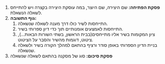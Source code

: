 1. **פסקת הפתיחה:** שם היצירה, שם היוצר, במה עוסקת היצירה בקצרה ויש להתייחס לשאלה הנשאלת.
2. **גוף התשובה:**
	1. התייחסות לשיר כולו דרך מענה לשאלה שנשאלה.
	2. התייחסות לאמצעים אומנותיים תוך כדי דיון ספרותי בשיר.
	3. ציון המקומות בשיר אליו מתייחסים(בבית הראשון, בשתי השורות הבאות...), ציטוט, דוגמות מהשיר והסבר על הציטוט.
	4. בניית הדיון הספרותי באופן סודר ורציף בהתאם למהלך הקורה בשיר ולשאלה שנשאלה.
3. **פסקת סיכום:** סוג של מסקנה בהתאם לשאלה שנשאלה

